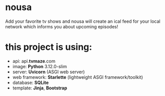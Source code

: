# nousa
Add your favorite tv shows and nousa will create an ical feed for your local network which informs you about upcoming episodes!

# this project is using: 

 - api: api.**tvmaze**.com
 - image: **Python** 3.12.0-slim 
 - server: **Uvicorn** (ASGI web server)
 - web framework: **Starlette** (lightweight ASGI framework/toolkit)    
 - database: **SQLite**    
 - template: **Jinja**, **Bootstrap**